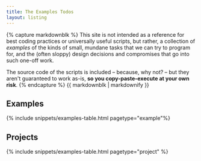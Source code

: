 ```yaml
---
title: The Examples Todos
layout: listing
---
```

{% capture markdownblk %}
This site is not intended as a reference for best coding practices or universally useful scripts, but rather, a collection of _examples_ of the kinds of small, mundane tasks that we can try to program for, and the (often sloppy) design decisions and compromises that go into such one-off work.

The source code of the scripts is included &ndash; because, why not? &ndash; but they aren't guaranteed to work as-is, __so you copy-paste-execute at your own risk__.
{% endcapture %}
{{ markdownblk | markdownify }}
<!-- probably should make this blurb appear at the bottom of every example/recipe page -->

## Examples
{% include snippets/examples-table.html pagetype="example"%}

## Projects

{% include snippets/examples-table.html pagetype="project" %}
